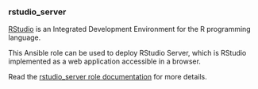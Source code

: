 ### rstudio_server

[RStudio](https://www.rstudio.com/) is an Integrated Development
Environment for the R programming language.

This Ansible role can be used to deploy RStudio Server, which is RStudio
implemented as a web application accessible in a browser.

Read the [rstudio_server role documentation](https://docs.debops.org/en/master/ansible/roles/rstudio_server/) for more details.
